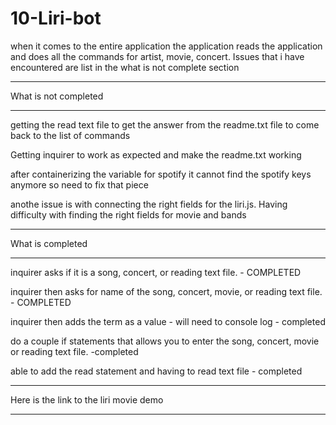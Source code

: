 # 10-Liri-bot
when it comes to the entire application the application reads the application and does all the commands for artist, movie, concert. Issues that i have encountered are list in the what is not complete section 


___________________
What is not completed
___________________

getting the read text file to get the answer from the readme.txt file to come back to the list of commands 

Getting inquirer to work as expected and make the readme.txt working

after containerizing the variable for spotify it cannot find the spotify keys anymore so need to fix that piece

anothe issue is with connecting the right fields for the liri.js. Having difficulty with finding the right fields for movie and bands 


__________________
What is completed
__________________


inquirer asks if it is a song, concert, or reading text file. - COMPLETED

inquirer then asks for name of the song, concert, movie, or reading text file. - COMPLETED

inquirer then adds the term as a value - will need to console log - completed

do a couple if statements that allows you to enter the song, concert, movie or reading text file. -completed

able to add the read statement and having to read text file - completed

__________________
Here is the link to the liri movie demo
____________________



